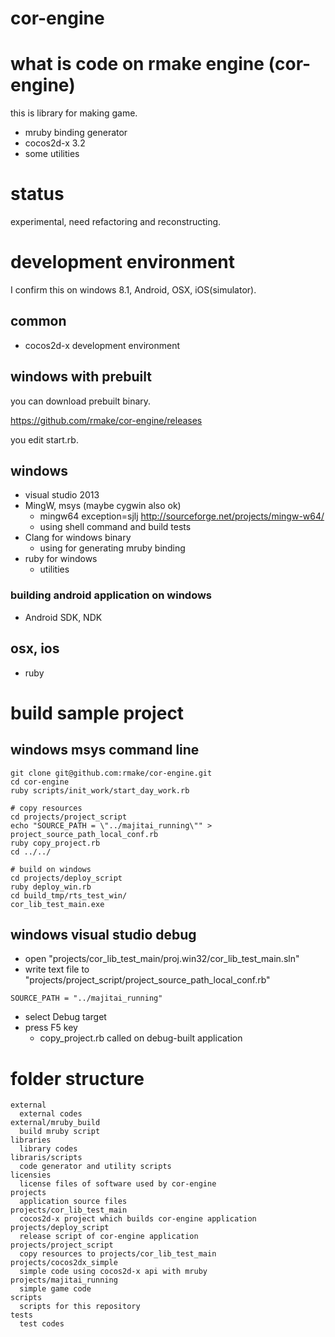 cor-engine
==========

# what is code on rmake engine (cor-engine)

this is library for making game.

- mruby binding generator
- cocos2d-x 3.2
- some utilities

# status

experimental, need refactoring and reconstructing.

# development environment

I confirm this on windows 8.1, Android, OSX, iOS(simulator).

## common

- cocos2d-x development environment


## windows with prebuilt

you can download prebuilt binary.

https://github.com/rmake/cor-engine/releases

you edit start.rb.

## windows

- visual studio 2013
- MingW, msys (maybe cygwin also ok)
   - mingw64 exception=sjlj http://sourceforge.net/projects/mingw-w64/
   - using shell command and build tests
- Clang for windows binary
   - using for generating mruby binding
- ruby for windows
   - utilities

### building android application on windows

- Android SDK, NDK

## osx, ios

- ruby


# build sample project

## windows msys command line

```
git clone git@github.com:rmake/cor-engine.git
cd cor-engine
ruby scripts/init_work/start_day_work.rb

# copy resources
cd projects/project_script
echo "SOURCE_PATH = \"../majitai_running\"" > project_source_path_local_conf.rb
ruby copy_project.rb
cd ../../

# build on windows
cd projects/deploy_script
ruby deploy_win.rb
cd build_tmp/rts_test_win/
cor_lib_test_main.exe

```

## windows visual studio debug

- open "projects/cor_lib_test_main/proj.win32/cor_lib_test_main.sln"
- write text file to "projects/project_script/project_source_path_local_conf.rb"
```
SOURCE_PATH = "../majitai_running"
```
- select Debug target
- press F5 key
   - copy_project.rb called on debug-built application


# folder structure

```
external
  external codes
external/mruby_build
  build mruby script
libraries
  library codes
libraris/scripts
  code generator and utility scripts
licensies
  license files of software used by cor-engine
projects
  application source files
projects/cor_lib_test_main
  cocos2d-x project which builds cor-engine application 
projects/deploy_script
  release script of cor-engine application 
projects/project_script
  copy resources to projects/cor_lib_test_main
projects/cocos2dx_simple
  simple code using cocos2d-x api with mruby
projects/majitai_running
  simple game code
scripts
  scripts for this repository
tests
  test codes
```

